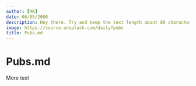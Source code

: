 ```yaml
---
author: [MK]
date: 06/05/2006
description: Hey there. Try and keep the text length about 80 characters...
image: https://source.unsplash.com/daily?pubs
title: Pubs.md
---
```


# Pubs.md

More text
